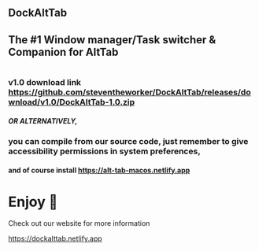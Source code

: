 ## DockAltTab

## The #1 Window manager/Task switcher & Companion for AltTab

#

### v1.0 download link https://github.com/steventheworker/DockAltTab/releases/download/v1.0/DockAltTab-1.0.zip

##### OR ALTERNATIVELY,

### you can compile from our source code, just remember to give accessibility permissions in system preferences,

#### and of course install https://alt-tab-macos.netlify.app

# Enjoy 🙂

Check out our website for more information

https://dockalttab.netlify.app

